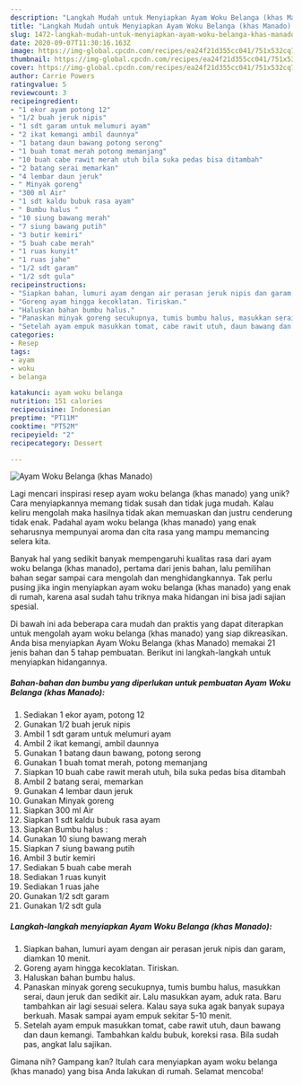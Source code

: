 ```yaml
---
description: "Langkah Mudah untuk Menyiapkan Ayam Woku Belanga (khas Manado) Anti Gagal"
title: "Langkah Mudah untuk Menyiapkan Ayam Woku Belanga (khas Manado) Anti Gagal"
slug: 1472-langkah-mudah-untuk-menyiapkan-ayam-woku-belanga-khas-manado-anti-gagal
date: 2020-09-07T11:30:16.163Z
image: https://img-global.cpcdn.com/recipes/ea24f21d355cc041/751x532cq70/ayam-woku-belanga-khas-manado-foto-resep-utama.jpg
thumbnail: https://img-global.cpcdn.com/recipes/ea24f21d355cc041/751x532cq70/ayam-woku-belanga-khas-manado-foto-resep-utama.jpg
cover: https://img-global.cpcdn.com/recipes/ea24f21d355cc041/751x532cq70/ayam-woku-belanga-khas-manado-foto-resep-utama.jpg
author: Carrie Powers
ratingvalue: 5
reviewcount: 3
recipeingredient:
- "1 ekor ayam potong 12"
- "1/2 buah jeruk nipis"
- "1 sdt garam untuk melumuri ayam"
- "2 ikat kemangi ambil daunnya"
- "1 batang daun bawang potong serong"
- "1 buah tomat merah potong memanjang"
- "10 buah cabe rawit merah utuh bila suka pedas bisa ditambah"
- "2 batang serai memarkan"
- "4 lembar daun jeruk"
- " Minyak goreng"
- "300 ml Air"
- "1 sdt kaldu bubuk rasa ayam"
- " Bumbu halus "
- "10 siung bawang merah"
- "7 siung bawang putih"
- "3 butir kemiri"
- "5 buah cabe merah"
- "1 ruas kunyit"
- "1 ruas jahe"
- "1/2 sdt garam"
- "1/2 sdt gula"
recipeinstructions:
- "Siapkan bahan, lumuri ayam dengan air perasan jeruk nipis dan garam, diamkan 10 menit."
- "Goreng ayam hingga kecoklatan. Tiriskan."
- "Haluskan bahan bumbu halus."
- "Panaskan minyak goreng secukupnya, tumis bumbu halus, masukkan serai, daun jeruk dan sedikit air. Lalu masukkan ayam, aduk rata. Baru tambahkan air lagi sesuai selera. Kalau saya suka agak banyak supaya berkuah. Masak sampai ayam empuk sekitar 5-10 menit."
- "Setelah ayam empuk masukkan tomat, cabe rawit utuh, daun bawang dan daun kemangi. Tambahkan kaldu bubuk, koreksi rasa. Bila sudah pas, angkat lalu sajikan."
categories:
- Resep
tags:
- ayam
- woku
- belanga

katakunci: ayam woku belanga 
nutrition: 151 calories
recipecuisine: Indonesian
preptime: "PT11M"
cooktime: "PT52M"
recipeyield: "2"
recipecategory: Dessert

---
```



![Ayam Woku Belanga (khas Manado)](https://img-global.cpcdn.com/recipes/ea24f21d355cc041/751x532cq70/ayam-woku-belanga-khas-manado-foto-resep-utama.jpg)

Lagi mencari inspirasi resep ayam woku belanga (khas manado) yang unik? Cara menyiapkannya memang tidak susah dan tidak juga mudah. Kalau keliru mengolah maka hasilnya tidak akan memuaskan dan justru cenderung tidak enak. Padahal ayam woku belanga (khas manado) yang enak seharusnya mempunyai aroma dan cita rasa yang mampu memancing selera kita.



Banyak hal yang sedikit banyak mempengaruhi kualitas rasa dari ayam woku belanga (khas manado), pertama dari jenis bahan, lalu pemilihan bahan segar sampai cara mengolah dan menghidangkannya. Tak perlu pusing jika ingin menyiapkan ayam woku belanga (khas manado) yang enak di rumah, karena asal sudah tahu triknya maka hidangan ini bisa jadi sajian spesial.


Di bawah ini ada beberapa cara mudah dan praktis yang dapat diterapkan untuk mengolah ayam woku belanga (khas manado) yang siap dikreasikan. Anda bisa menyiapkan Ayam Woku Belanga (khas Manado) memakai 21 jenis bahan dan 5 tahap pembuatan. Berikut ini langkah-langkah untuk menyiapkan hidangannya.

<!--inarticleads1-->

##### Bahan-bahan dan bumbu yang diperlukan untuk pembuatan Ayam Woku Belanga (khas Manado):

1. Sediakan 1 ekor ayam, potong 12
1. Gunakan 1/2 buah jeruk nipis
1. Ambil 1 sdt garam untuk melumuri ayam
1. Ambil 2 ikat kemangi, ambil daunnya
1. Gunakan 1 batang daun bawang, potong serong
1. Gunakan 1 buah tomat merah, potong memanjang
1. Siapkan 10 buah cabe rawit merah utuh, bila suka pedas bisa ditambah
1. Ambil 2 batang serai, memarkan
1. Gunakan 4 lembar daun jeruk
1. Gunakan  Minyak goreng
1. Siapkan 300 ml Air
1. Siapkan 1 sdt kaldu bubuk rasa ayam
1. Siapkan  Bumbu halus :
1. Gunakan 10 siung bawang merah
1. Siapkan 7 siung bawang putih
1. Ambil 3 butir kemiri
1. Sediakan 5 buah cabe merah
1. Sediakan 1 ruas kunyit
1. Sediakan 1 ruas jahe
1. Gunakan 1/2 sdt garam
1. Gunakan 1/2 sdt gula




<!--inarticleads2-->

##### Langkah-langkah menyiapkan Ayam Woku Belanga (khas Manado):

1. Siapkan bahan, lumuri ayam dengan air perasan jeruk nipis dan garam, diamkan 10 menit.
1. Goreng ayam hingga kecoklatan. Tiriskan.
1. Haluskan bahan bumbu halus.
1. Panaskan minyak goreng secukupnya, tumis bumbu halus, masukkan serai, daun jeruk dan sedikit air. Lalu masukkan ayam, aduk rata. Baru tambahkan air lagi sesuai selera. Kalau saya suka agak banyak supaya berkuah. Masak sampai ayam empuk sekitar 5-10 menit.
1. Setelah ayam empuk masukkan tomat, cabe rawit utuh, daun bawang dan daun kemangi. Tambahkan kaldu bubuk, koreksi rasa. Bila sudah pas, angkat lalu sajikan.




Gimana nih? Gampang kan? Itulah cara menyiapkan ayam woku belanga (khas manado) yang bisa Anda lakukan di rumah. Selamat mencoba!

